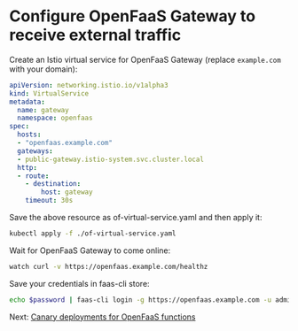 # Configure OpenFaaS Gateway to receive external traffic

Create an Istio virtual service for OpenFaaS Gateway (replace `example.com` with your domain):

```yaml
apiVersion: networking.istio.io/v1alpha3
kind: VirtualService
metadata:
  name: gateway
  namespace: openfaas
spec:
  hosts:
  - "openfaas.example.com"
  gateways:
  - public-gateway.istio-system.svc.cluster.local
  http:
  - route:
    - destination:
        host: gateway
    timeout: 30s
```

Save the above resource as of-virtual-service.yaml and then apply it:

```bash
kubectl apply -f ./of-virtual-service.yaml
```

Wait for OpenFaaS Gateway to come online:

```bash
watch curl -v https://openfaas.example.com/healthz
```

Save your credentials in faas-cli store:

```bash
echo $password | faas-cli login -g https://openfaas.example.com -u admin --password-stdin
```

Next: [Canary deployments for OpenFaaS functions](05-canary.md)
